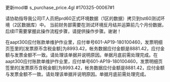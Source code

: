更新mod单 
s_purchase_price.4gl
#170325-00067#1

请协助指导我公司IT人员把prd60正式环境数据（1区的数据）拷贝到tst60测试环境（2区数据库）中。 当前财务部需要在测试环境反月结并运算前几个月份数据，后续IT需要掌握此操作流程步骤，请提供操作步骤。谢谢！


在aapt300应付账款单维护作业里，应付单号601-AP19-180100460，发票明细页签里的[发票原币含税金额]为8993.42，帐务数据应付金额是8881.42，应付金额与发票金额不一致。请处理该单据并说明原因。单据月底前需处理完成。在aapt300应付账款单维护作业里，应付单号601-AP19-180100460，发票明细页签里的[发票原币含税金额]为8993.42，帐务数据应付金额是8881.42，应付金额与发票金额不一致。请处理该单据并说明原因。单据月底前需处理完成。